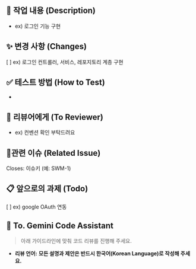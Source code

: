 ## 📝 작업 내용 (Description)

- ex) 로그인 기능 구현

## ✨ 변경 사항 (Changes)

[ ] ex) 로그인 컨트롤러, 서비스, 레포지토리 계층 구현

## ✅ 테스트 방법 (How to Test)

-

## 💬 리뷰어에게 (To Reviewer)

- ex) 컨벤션 확인 부탁드려요

## 🚀관련 이슈 (Related Issue)

Closes: 이슈키 (예: SWM-1)

## 📋 앞으로의 과제 (Todo)

[ ] ex) google OAuth 연동

## 💎 **To. Gemini Code Assistant**

> 아래 가이드라인에 맞춰 코드 리뷰를 진행해 주세요.

* **리뷰 언어:** **모든 설명과 제안은 반드시 한국어(Korean Language)로 작성해 주세요.**